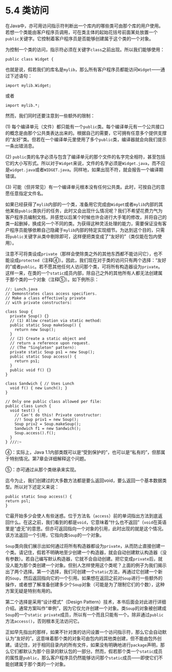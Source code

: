# 5.4 类访问


在Java中，亦可用访问指示符判断出一个库内的哪些类可由那个库的用户使用。若想一个类能由客户程序员调用，可在类主体的起始花括号前面某处放置一个`public`关键字。它控制着客户程序员是否能够创建属于这个类的一个对象。

为控制一个类的访问，指示符必须在关键字`class`之前出现。所以我们能够使用：

```
public class Widget {
```

也就是说，假若我们的库名是`mylib`，那么所有客户程序员都能访问`Widget`——通过下述语句：

```
import mylib.Widget;
```

或者

```
import mylib.*;
```

然而，我们同时还要注意到一些额外的限制：

(1) 每个编译单元（文件）都只能有一个`public`类。每个编译单元有一个公共接口的概念是由那个公共类表达出来的。根据自己的需要，它可拥有任意多个提供支撑的“友好”类。但若在一个编译单元里使用了多个`public`类，编译器就会向我们提示一条出错消息。

(2) `public`类的名字必须与包含了编译单元的那个文件的名字完全相符，甚至包括它的大小写形式。所以对于`Widget`来说，文件的名字必须是`Widget.java`，而不应是`widget.java`或者`WIDGET.java`。同样地，如果出现不符，就会报告一个编译期错误。

(3) 可能（但并常见）有一个编译单元根本没有任何公共类。此时，可按自己的意愿任意指定文件名。

如果已经获得了`mylib`内部的一个类，准备用它完成由`Widget`或者`mylib`内部的其他某些`public`类执行的任务，此时又会出现什么情况呢？我们不希望花费力气为客户程序员编制文档，并感觉以后某个时候也许会进行大手笔的修改，并将自己的类一起删掉，换成另一个不同的类。为获得这种灵活处理的能力，需要保证没有客户程序员能够依赖自己隐藏于`mylib`内部的特定实现细节。为达到这个目的，只需将`public`关键字从类中剔除即可，这样便把类变成了“友好的”（类仅能在包内使用）。

注意不可将类设成`private`（那样会使除类之外的其他东西都不能访问它），也不能设成`protected`（注释④）。因此，我们现在对于类的访问只有两个选择：“友好的”或者`public`。若不愿其他任何人访问那个类，可将所有构造器设为`private`。这样一来，在类的一个`static`成员内部，除自己之外的其他所有人都无法创建属于那个类的一个对象（注释⑤）。如下例所示：

```
//: Lunch.java
// Demonstrates class access specifiers.
// Make a class effectively private
// with private constructors:

class Soup {
  private Soup() {}
  // (1) Allow creation via static method:
  public static Soup makeSoup() {
    return new Soup();
  }
  // (2) Create a static object and
  // return a reference upon request.
  // (The "Singleton" pattern):
  private static Soup ps1 = new Soup();
  public static Soup access() {
    return ps1;
  }
  public void f() {}
}

class Sandwich { // Uses Lunch
  void f() { new Lunch(); }
}

// Only one public class allowed per file:
public class Lunch {
  void test() {
    // Can't do this! Private constructor:
    //! Soup priv1 = new Soup();
    Soup priv2 = Soup.makeSoup();
    Sandwich f1 = new Sandwich();
    Soup.access().f();
  }
} ///:~
```

④：实际上，Java 1.1内部类既可以是“受到保护的”，也可以是“私有的”，但那属于特别情况。第7章会详细解释这个问题。

⑤：亦可通过从那个类继承来实现。

迄今为止，我们创建过的大多数方法都是要么返回void，要么返回一个基本数据类型。所以对下述定义来说：

```
public static Soup access() {
return psl;
}
```

它最开始多少会使人有些迷惑。位于方法名（`access`）前的单词指出方法到底返回什么。在这之前，我们看到的都是`void`，它意味着“什么也不返回”（`void`在英语里是“虚无”的意思。但亦可返回指向一个对象的引用，此时出现的就是这个情况。该方法返回一个引用，它指向类`Soup`的一个对象。

`Soup`类向我们展示出如何通过将所有构造器都设为`private`，从而防止直接创建一个类。请记住，假若不明确地至少创建一个构造器，就会自动创建默认构造器（没有参数）。若自己编写默认构造器，它就不会自动创建。把它变成`private`后，就没人能为那个类创建一个对象。但别人怎样使用这个类呢？上面的例子为我们揭示出了两个选择。第一个选择，我们可创建一个`static`方法，再通过它创建一个新的`Soup`，然后返回指向它的一个引用。如果想在返回之前对`Soup`进行一些额外的操作，或者想了解准备创建多少个`Soup`对象（可能是为了限制它们的个数），这种方案无疑是特别有用的。

第二个选择是采用“设计模式”（Design Pattern）技术，本书后面会对此进行详细介绍。通常方案叫作“单例”，因为它仅允许创建一个对象。类`Soup`的对象被创建成`Soup`的一个`static private`成员，所以有一个而且只能有一个。除非通过`public`方法`access()`，否则根本无法访问它。

正如早先指出的那样，如果不针对类的访问设置一个访问指示符，那么它会自动默认为“友好的”。这意味着那个类的对象可由包内的其他类创建，但不能由包外创建。请记住，对于相同目录内的所有文件，如果没有明确地进行`package`声明，那么它们都默认为那个目录的默认包的一部分。然而，假若那个类一个`static`成员的属性是`public`，那么客户程序员仍然能够访问那个`static`成员——即使它们不能创建属于那个类的一个对象。
